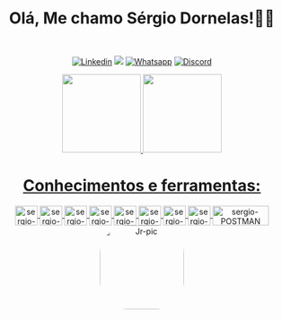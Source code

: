 <h1 text align="center"> Olá, Me chamo Sérgio Dornelas!🤖👋</h1>

<div align="center"> <br>


[![Linkedin](https://img.shields.io/badge/LinkedIn-0077B5?style=for-the-badge&logo=linkedin&logoColor=white)](https://www.linkedin.com/in/sérgio-dornelas-ba3946234/) 
<a href = "mailto:sergiodornelasdev@gmail.com"><img src="https://img.shields.io/badge/Gmail-D14836?style=for-the-badge&logo=gmail&logoColor=white"></a>
[![Whatsapp](https://img.shields.io/badge/WhatsApp-25D366?style=for-the-badge&logo=whatsapp&logoColor=white)](https://api.whatsapp.com/send?phone=5581989034339&text=Ola!%20tudo%20bem%3F) 
[![Discord](https://img.shields.io/badge/Discord-7289DA?style=for-the-badge&logo=discord&logoColor=white )](https://discord.com/users/962411748894310491) 

</div>

<div>
  <a href="https://github.com/sergiodornelas">
 
</div>
  
<div align="center">
  <a href="https://github.com/sergiodornelas"> 
  <img height="140em" src="https://github-readme-stats-sigma-five.vercel.app/api?username=sergiodornelas&show_icons=true&theme=dark&include_all_commits=true&count_private=true"/>
  <img height="140em" src="https://github-readme-stats-sigma-five.vercel.app/api/top-langs/?username=sergiodornelas&layout=compact&langs_count=7&theme=dark"/>
</div>
 
  



  <h1 text align="center"> Conhecimentos e ferramentas: </h1>

<div align="center">
<img align="center" alt="sergio-HTML" height="35" width="40" src="https://cdn.jsdelivr.net/gh/devicons/devicon/icons/html5/html5-original.svg">
<img align="center" alt="sergio-CSS" height="35" width="40" src="https://cdn.jsdelivr.net/gh/devicons/devicon/icons/css3/css3-original.svg">
<img align="center" alt="sergio-JS" height="35" width="40" src="https://cdn.jsdelivr.net/gh/devicons/devicon/icons/javascript/javascript-original.svg" />
<img align="center" alt="sergio-GIT" height="35" width="40" src="https://cdn.jsdelivr.net/gh/devicons/devicon/icons/git/git-original.svg">
<img align="center" alt="sergio-CUCUMBER" height="35" width="40" src="https://cdn.jsdelivr.net/gh/devicons/devicon/icons/cucumber/cucumber-plain.svg">
<img align="center" alt="sergio-SWAGGER" height="35" width="40" src="https://cdn.svgporn.com/logos/swagger.svg">
<img align="center" alt="sergio-CYPRESS" height="35" width="40" src="https://raw.githubusercontent.com/simple-icons/simple-icons/6e46ec1fc23b60c8fd0d2f2ff46db82e16dbd75f/icons/cypress.svg">
<img align="center" alt="sergio-POSTMAN" height="35" width="40" src="https://github.com/sergiodornelas/cypress-ui/assets/110427773/90108807-5bd0-4a3d-8bc0-24ca999c9bad"> 
<img align="center" alt="sergio-POSTMAN" height="35" width="100" src="https://cdn.svgporn.com/logos/postman.svg"> 




  

  
    


  

 
<img align="center" alt="Jr-pic" height="150" style="border-radius:50px;" src="https://user-images.githubusercontent.com/110427773/187564483-25cdea51-1996-40a9-86cc-3c8ad9b2f42c.png">

